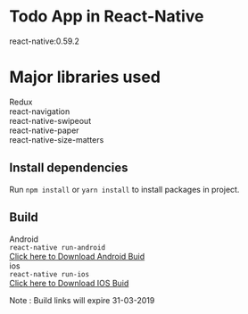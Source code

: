 # Todo App in React-Native

react-native:0.59.2

# Major libraries used

Redux  
react-navigation  
react-native-swipeout  
react-native-paper  
react-native-size-matters

## Install dependencies

Run `npm install` or `yarn install` to install packages in project.

## Build

Android  
`react-native run-android`  
[Click here to Download Android Buid](https://i.diawi.com/Jp2HGz)  
ios  
`react-native run-ios`  
[Click here to Download IOS Buid](https://i.diawi.com/wY8SQY)

Note : Build links will expire 31-03-2019
